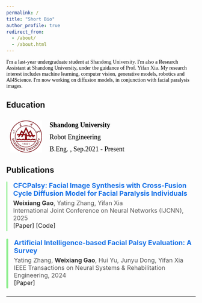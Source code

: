 ```yaml
---
permalink: /
title: "Short Bio"
author_profile: true
redirect_from: 
  - /about/
  - /about.html
---
```


<style>
.paper-entry {
  display: flex;
  align-items: stretch;
  margin-bottom: 20px;
}

.paper-bar {
  width: 6px;
  background-color: rgb(144,238,144);
  margin-right: 15px;
  border-radius: 3px;
}
.paper-content {
  max-width: 800px;
}

.paper-title {
  color: #1a73e8; 
  font-weight: bold;
  text-decoration: none;
  font-size: 18px;
}

.paper-authors {
  font-size: 16px;
  color: #555;
  margin: 5px 0;
}

.paper-highlight {
  font-weight: bold;
  color: #333;
}
</style>


<div style="font-family: 'Times New Roman', Times, serif;color: rgb(0, 0, 0);">
  <p>I'm a last-year undergraduate student at <a href="https://en.sdu.edu.cn/" style="text-decoration: none;" target="_blank">Shandong University</a>. I'm also a Research Assistant at Shandong University, under the guidance of <a href="https://yifan313.github.io/" style="text-decoration: none;" target="_blank">Prof. Yifan Xia</a>. My research interest includes machine learning, computer vision, generative models, robotics and AI4Science. I'm now working on diffusion models, in conjunction with facial paralysis images.</p>
</div>



Education
-----


<div style="font-family: 'Times New Roman', Times, serif; color: rgb(0, 0, 0); display: flex; align-items: center;">
  <div style="margin-top: 10px; margin-right: 20px; margin-left: 10px;">
    <img src="../images/ShandongUniversity.png" alt="Profile Picture" width="85" />
  </div>
  <div style="margin-top: 10px; line-height: 1.5;">
    <p style="font-size: 18px; font-weight: bold; margin: 0;">Shandong University</p>
    <p style="font-size: 18px; margin: 5px 0;">Robot Engineering</p>
    <p style="font-size: 18px; margin: 0;">B.Eng. , Sep.2021 - Present</p>
  </div>
</div>


Publications
-----
<!--
(* Equal Contribution, † Corresponding Author)
-->
<!--
<div style="display: flex; color: rgb(0, 0, 0);">
  <div style="float: left; margin-right: 20px;">
    <img src="../images/CFCPalsy.png" alt="ccfexp Picture" style="width: 192px !important; height: 108px !important;" />
  </div>
  <div style="text-align: justify;line-height: 1;font-family: 'Times New Roman', Times, serif;">
    <p>CFCPalsy: Facial Image Synthesis with Cross-Fusion Cycle Diffusion Model for Facial Paralysis Individuals</p>
    <p><strong>Weixiang Gao</strong>, Yifan Xia</p>
    <p>arXiv preprint, 2024</p>
    <div style="display: flex; justify-content: space-between; width: 150px !important;">
      <span><a href="https://arxiv.org/abs/2409.07271" style="text-decoration: none !important;" target="_blank">[Paper]</a></span>
      <span><a href="https://github.com/GaoVix/CCFExp" style="text-decoration: none !important;" target="_blank">[Code]</a></span>
    </div>
  </div>
</div>
-->


<div class="paper-entry">
  <div class="paper-bar"></div>
  <div class="paper-content">
    <div class="paper-title">
      CFCPalsy: Facial Image Synthesis with Cross-Fusion Cycle Diffusion Model for Facial Paralysis Individuals
    </div>
    <div class="paper-authors">
      <span class="paper-highlight">Weixiang Gao</span>, Yating Zhang, Yifan Xia<br>
      International Joint Conference on Neural Networks (IJCNN), 2025<br>
      <a href="https://arxiv.org/abs/2409.07271" style="text-decoration: none !important;" target="_blank">[Paper]</a> <a href="https://github.com/GaoVix/CCFExp" style="text-decoration: none !important;" target="_blank">[Code]</a>
    </div>
  </div>
</div>

<div class="paper-entry">
  <div class="paper-bar"></div>
  <div class="paper-content">
    <div class="paper-title">
      Artificial Intelligence-based Facial Palsy Evaluation: A Survey
    </div>
    <div class="paper-authors">
      Yating Zhang, <span class="paper-highlight">Weixiang Gao</span>, Hui Yu, Junyu Dong, Yifan Xia<br>
      IEEE Transactions on Neural Systems & Rehabilitation Engineering, 2024<br>
      <a href="https://ieeexplore.ieee.org/document/10643562" style="text-decoration: none !important;" target="_blank">[Paper]</a>
    </div>
  </div>
</div>

<!--
<div style="display: flex; flex-direction: column; color: rgb(0, 0, 0);">
  <div  style="margin-bottom: 10px;">
    <img src="../images/CFCPalsy.png" alt="ccfexp Picture" style="width: 192px !important; height: 108px !important;" />
  </div>
  <div style="text-align: justify; line-height: 1.5; font-family: 'Times New Roman', Times, serif;">
    <p>CFCPalsy: Facial Image Synthesis with Cross-Fusion Cycle Diffusion Model for Facial Paralysis Individuals <a href="https://arxiv.org/abs/2409.07271" style="text-decoration: none !important;" target="_blank">[Paper]</a> <a href="https://github.com/GaoVix/CCFExp" style="text-decoration: none !important;" target="_blank">[Code]</a><br><strong>Weixiang Gao</strong>, Yating Zhang, Yifan Xia<br>International Joint Conference on Neural Networks (IJCNN), 2025</p>
  </div>
</div>
-->

<hr style="border: none; border-top: 0.3px solid #f0f0f0; margin: 0 0 10px 0;" />

<!--
<div style="display: flex; flex-direction: column; color: rgb(0, 0, 0);">
  <div style="margin-bottom: 10px;">
    <img src="../images/AI based facial palsy evaluation.png" alt="review Picture" style="width: 192px !important; height: 108px !important;" />
  </div>
  <div style="text-align: justify; line-height: 1.5; font-family: 'Times New Roman', Times, serif;">
    <p>Artificial Intelligence-based Facial Palsy Evaluation: A Survey <a href="https://ieeexplore.ieee.org/document/10643562" style="text-decoration: none;" target="_blank">[Paper]</a><br>Yating Zhang, <strong>Weixiang Gao</strong>, Hui Yu, Junyu Dong, Yifan Xia<br>IEEE Transactions on Neural Systems & Rehabilitation Engineering, 2024</p>
  </div>
</div>
-->









